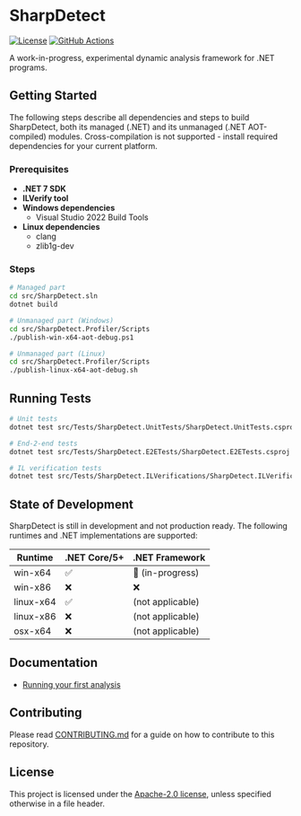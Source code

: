 # SharpDetect

[![License](https://img.shields.io/badge/License-Apache_2.0-blue.svg)](https://github.com/acizmarik/sharpdetect/LICENSE.md)
[![GitHub Actions](https://github.com/acizmarik/sharpdetect/actions/workflows/main.yml/badge.svg)](https://github.com/acizmarik/sharpdetect/actions)

A work-in-progress, experimental dynamic analysis framework for .NET programs.

## Getting Started

The following steps describe all dependencies and steps to build SharpDetect, both its managed (.NET) and its unmanaged (.NET AOT-compiled) modules. Cross-compilation is not supported - install required dependencies for your current platform.

### Prerequisites

* **.NET 7 SDK**
* **ILVerify tool**
* **Windows dependencies**
   * Visual Studio 2022 Build Tools
* **Linux dependencies**
   * clang
   * zlib1g-dev

### Steps

```bash
# Managed part
cd src/SharpDetect.sln
dotnet build

# Unmanaged part (Windows)
cd src/SharpDetect.Profiler/Scripts
./publish-win-x64-aot-debug.ps1

# Unmanaged part (Linux)
cd src/SharpDetect.Profiler/Scripts
./publish-linux-x64-aot-debug.sh
```

## Running Tests

```bash
# Unit tests
dotnet test src/Tests/SharpDetect.UnitTests/SharpDetect.UnitTests.csproj

# End-2-end tests
dotnet test src/Tests/SharpDetect.E2ETests/SharpDetect.E2ETests.csproj

# IL verification tests
dotnet test src/Tests/SharpDetect.ILVerifications/SharpDetect.ILVerifications.csproj
```

## State of Development

SharpDetect is still in development and not production ready. The following runtimes and .NET implementations are supported:

| Runtime   | .NET Core/5+                  | .NET Framework               |
| --------- | ----------------------------- | ---------------------------- |
| win-x64   | :white_check_mark:            | :construction: (in-progress) |
| win-x86   | :x:                           | :x:                          |
| linux-x64 | :white_check_mark:            | (not applicable)             |
| linux-x86 | :x:                           | (not applicable)             |
| osx-x64   | :x:                           | (not applicable)             |

## Documentation

* [Running your first analysis](docs/running-analysis.md)

## Contributing

Please read [CONTRIBUTING.md](CONTRIBUTING.md) for a guide on how to contribute to this repository.

## License

This project is licensed under the [Apache-2.0 license](LICENSE), unless specified otherwise in a file header.
